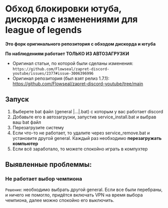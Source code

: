 # Обход блокировки ютуба, дискорда с изменениями для league of legends

**Это форк оригинального репозитория с обходом дискорда и ютуба**

**По наблюдениям работает ТОЛЬКО ИЗ АВТОЗАГРУЗКИ**

- Оригинал статьи, по которой были сделаны изменения: `https://github.com/Flowseal/zapret-discord-youtube/issues/2377#issue-3006396996`
- Оригинал репозитория (был взят релиз 1.7.1): https://github.com/Flowseal/zapret-discord-youtube/tree/main

## Запуск

1. Выберете bat файл (general |...|.bat) с которым у вас работает discord
2. Добавьте его в автозагрузки, запустив service_install.bat и выбрав ваш bat файл
3. Перезагрузите систему
4. Если что-то не работает, то удалите через service_remove.bat и установите другой general. Каждый раз необходимо __перезагружать компьютер__
5. Если всё заработало, то можете спокойно играть в компухтер

## Выявленные проблеммы:

### Не работает выбор чемпиона

`Решение`: необходимо выбрать другой general. Если все были перебраны, и ничего не помогло, придётся включать VPN на время выбора чемпиона, далее можно спокойно его выключить.
